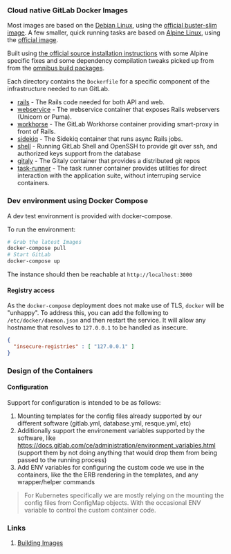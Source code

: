 ### Cloud native GitLab Docker Images

Most images are based on the [Debian Linux](https://debian.org), using the [official buster-slim image](https://hub.docker.com/_/debian). A few smaller, quick running tasks are based on [Alpine Linux](https://alpinelinux.org/), using the [official image](https://hub.docker.com/_/alpine/).

Built using [the official source installation instructions](http://docs.gitlab.com/ee/install/installation.html) with some Alpine specific fixes
and some dependency compilation tweaks picked up from from the [omnibus build packages](https://gitlab.com/gitlab-org/omnibus-gitlab).

Each directory contains the `Dockerfile` for a specific component of the
infrastructure needed to run GitLab.

* [rails](/gitlab-rails) - The Rails code needed for both API and web.
* [webservice](/gitlab-webservice) - The webservice container that exposes Rails webservers (Unicorn or Puma).
* [workhorse](/gitlab-workhorse) - The GitLab Workhorse container providing smart-proxy in front of Rails.
* [sidekiq](/gitlab-sidekiq) - The Sidekiq container that runs async Rails jobs.
* [shell](/gitlab-shell) - Running GitLab Shell and OpenSSH to provide git over ssh, and authorized keys support from the database
* [gitaly](/gitaly) - The Gitaly container that provides a distributed git repos
* [task-runner](/gitlab-task-runner) - The task runner container provides utilities for direct interaction with the application suite, without interruping service containers.

### Dev environment using Docker Compose

A dev test environment is provided with docker-compose.

To run the environment:

```bash
# Grab the latest Images
docker-compose pull
# Start GitLab
docker-compose up
```

The instance should then be reachable at `http://localhost:3000`

#### Registry access

As the `docker-compose` deployment does not make use of TLS, `docker` will
be "unhappy". To address this, you can add the following to
`/etc/docker/daemon.json` and then restart the service. It will allow
any hostname that resolves to `127.0.0.1` to be handled as insecure.

```json
{
  "insecure-registries" : [ "127.0.0.1" ]
}
```

### Design of the Containers

#### Configuration

Support for configuration is intended to be as follows:

1. Mounting templates for the config files already supported by our different software (gitlab.yml, database.yml, resque.yml, etc)
2. Additionally support the environement variables supported by the software, like https://docs.gitlab.com/ce/administration/environment_variables.html (support them by not doing anything that would drop them from being passed to the running process)
3. Add ENV variables for configuring the custom code we use in the containers, like the the ERB rendering in the templates, and any wrapper/helper commands


> For Kubernetes specifically we are mostly relying on the mounting the config
files from ConfigMap objects. With the occasional ENV variable to control the
custom container code.

### Links

1. [Building Images](docs/build.md)
